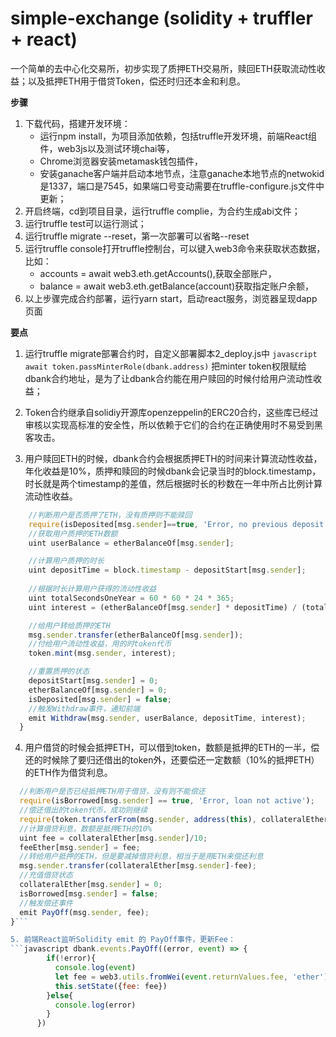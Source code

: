 # simple-exchange (solidity + truffler + react)
一个简单的去中心化交易所，初步实现了质押ETH交易所，赎回ETH获取流动性收益；以及抵押ETH用于借贷Token，偿还时归还本金和利息。

**步骤**

1. 下载代码，搭建开发环境：
    - 运行npm install，为项目添加依赖，包括truffle开发环境，前端React组件，web3js以及测试环境chai等，
    - Chrome浏览器安装metamask钱包插件，
    - 安装ganache客户端并启动本地节点，注意ganache本地节点的netwokid是1337，端口是7545，如果端口号变动需要在truffle-configure.js文件中更新；
2. 开启终端，cd到项目目录，运行truffle complie，为合约生成abi文件；
3. 运行truffle test可以运行测试；
4. 运行truffle migrate --reset，第一次部署可以省略--reset
5. 运行truffle console打开truffle控制台，可以键入web3命令来获取状态数据，比如：
    - accounts = await web3.eth.getAccounts(),获取全部账户，
    - balance = await web3.eth.getBalance(account)获取指定账户余额，
6. 以上步骤完成合约部署，运行yarn start，启动react服务，浏览器呈现dapp页面

**要点**

1. 运行truffle migrate部署合约时，自定义部署脚本2_deploy.js中 
```javascript await token.passMinterRole(dbank.address)```
把minter token权限赋给dbank合约地址，是为了让dbank合约能在用户赎回的时候付给用户流动性收益；

2. Token合约继承自solidiy开源库openzeppelin的ERC20合约，这些库已经过审核以实现高标准的安全性，所以依赖于它们的合约在正确使用时不易受到黑客攻击。

3. 用户赎回ETH的时候，dbank合约会根据质押ETH的时间来计算流动性收益，年化收益是10%，质押和赎回的时候dbank会记录当时的block.timestamp，时长就是两个timestamp的差值，然后根据时长的秒数在一年中所占比例计算流动性收益。
```javascript withdraw() public {
    //判断用户是否质押了ETH，没有质押则不能赎回
    require(isDeposited[msg.sender]==true, 'Error, no previous deposit');
    //获取用户质押的ETH数额
    uint userBalance = etherBalanceOf[msg.sender]; 

    //计算用户质押的时长
    uint depositTime = block.timestamp - depositStart[msg.sender];
    
    //根据时长计算用户获得的流动性收益
    uint totalSecondsOneYear = 60 * 60 * 24 * 365;
    uint interest = (etherBalanceOf[msg.sender] * depositTime) / (totalSecondsOneYear * 10);

    //给用户转给质押的ETH
    msg.sender.transfer(etherBalanceOf[msg.sender]); 
    //付给用户流动性收益，用的时token代币
    token.mint(msg.sender, interest); 

    //重置质押的状态
    depositStart[msg.sender] = 0;
    etherBalanceOf[msg.sender] = 0;
    isDeposited[msg.sender] = false;
    //触发Withdraw事件，通知前端
    emit Withdraw(msg.sender, userBalance, depositTime, interest);
  }
  ```
  
  4. 用户借贷的时候会抵押ETH，可以借到token，数额是抵押的ETH的一半，偿还的时候除了要归还借出的token外，还要偿还一定数额（10%的抵押ETH）的ETH作为借贷利息。
  ```javascript function payOff() public {
    //判断用户是否已经抵押ETH用于借贷，没有则不能偿还
    require(isBorrowed[msg.sender] == true, 'Error, loan not active');
    //偿还借出的token代币，成功则继续
    require(token.transferFrom(msg.sender, address(this), collateralEther[msg.sender]/2), "Error, can't receive tokens"); 
    //计算借贷利息，数额是抵押ETH的10%
    uint fee = collateralEther[msg.sender]/10; 
    feeEther[msg.sender] = fee;
    //转给用户抵押的ETH，但是要减掉借贷利息，相当于是用ETH来偿还利息
    msg.sender.transfer(collateralEther[msg.sender]-fee);
    //充值借贷状态
    collateralEther[msg.sender] = 0;
    isBorrowed[msg.sender] = false;
    //触发偿还事件
    emit PayOff(msg.sender, fee);
  }```
  
  5. 前端React监听Solidity emit 的 PayOff事件，更新Fee：
  ```javascript dbank.events.PayOff((error, event) => {
          if(!error){
            console.log(event)
            let fee = web3.utils.fromWei(event.returnValues.fee, 'ether')
            this.setState({fee: fee})
          }else{
            console.log(error)
          }
        })
   ```
